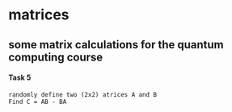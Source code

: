 # matrices

## some matrix calculations for the quantum computing course


#### Task 5 
    randomly define two (2x2) atrices A and B
    Find C = AB - BA
    
